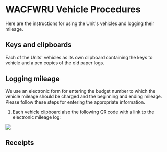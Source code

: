 # WACFWRU Vehicle Procedures

Here are the instructions for using the Unit's vehicles and logging their mileage.

## Keys and clipboards

Each of the Units' vehicles as its own clipboard containing the keys to vehicle and a pen copies of the old paper logs.

## Logging mileage

We use an electronic form for entering the budget number to which the vehicle mileage should be charged and the beginning and ending mileage. Please follow these steps for entering the appropriate information.

1. Each vehicle clipboard also the following QR code with a link to the electronic mileage log:

![](/pics/WACFWRU_vehicle_log.png)


## Receipts
